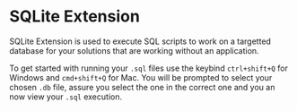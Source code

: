 # SQLite Extension

SQLite Extension is used to execute SQL scripts to work on a targetted database for your solutions that are working without an application.

To get started with running your `.sql` files use the keybind `ctrl+shift+Q` for Windows and `cmd+shift+Q` for Mac.
You will be prompted to select your chosen `.db` file, assure you select the one in the correct one and you an now view your `.sql` execution.
